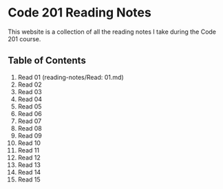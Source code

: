 # Code 201 Reading Notes
This website is a collection of all the reading notes I take during the Code 201 course.

## Table of Contents
1. Read 01 (reading-notes/Read: 01.md)
2. Read 02
3. Read 03
4. Read 04
5. Read 05
6. Read 06
7. Read 07
8. Read 08
9. Read 09
10. Read 10
11. Read 11
12. Read 12
13. Read 13
14. Read 14
15. Read 15
